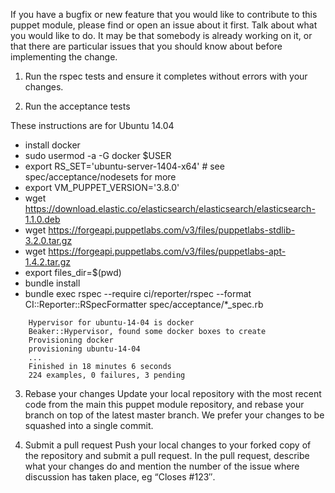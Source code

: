 If you have a bugfix or new feature that you would like to contribute to this puppet module, please find or open an issue about it first. Talk about what you would like to do. It may be that somebody is already working on it, or that there are particular issues that you should know about before implementing the change.

1. Run the rspec tests and ensure it completes without errors with your changes.

2. Run the acceptance tests

These instructions are for Ubuntu 14.04

* install docker 
 * sudo usermod -a -G docker $USER
* export RS_SET='ubuntu-server-1404-x64' # see spec/acceptance/nodesets for more
* export VM_PUPPET_VERSION='3.8.0'
* wget https://download.elastic.co/elasticsearch/elasticsearch/elasticsearch-1.1.0.deb
* wget https://forgeapi.puppetlabs.com/v3/files/puppetlabs-stdlib-3.2.0.tar.gz
* wget https://forgeapi.puppetlabs.com/v3/files/puppetlabs-apt-1.4.2.tar.gz
* export files_dir=$(pwd)
* bundle install
* bundle exec rspec --require ci/reporter/rspec --format CI::Reporter::RSpecFormatter spec/acceptance/*_spec.rb

```
    Hypervisor for ubuntu-14-04 is docker
    Beaker::Hypervisor, found some docker boxes to create
    Provisioning docker
    provisioning ubuntu-14-04
    ...
    Finished in 18 minutes 6 seconds
    224 examples, 0 failures, 3 pending
```

3. Rebase your changes
Update your local repository with the most recent code from the main this puppet module repository, and rebase your branch on top of the latest master branch. We prefer your changes to be squashed into a single commit.

4. Submit a pull request
Push your local changes to your forked copy of the repository and submit a pull request. In the pull request, describe what your changes do and mention the number of the issue where discussion has taken place, eg “Closes #123″.
